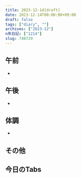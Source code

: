 ```yaml
---
title: 2023-12-14[draft]
date: 2023-12-14T00:00:00+09:00
draft: false
tags: ["diary", ""]
archives: ["2023-12"]
n年日記: ["1214"]
slug: 740729
---
```

## 午前
- 
## 午後
- 
## 体調
- 
## その他
## 今日のTabs